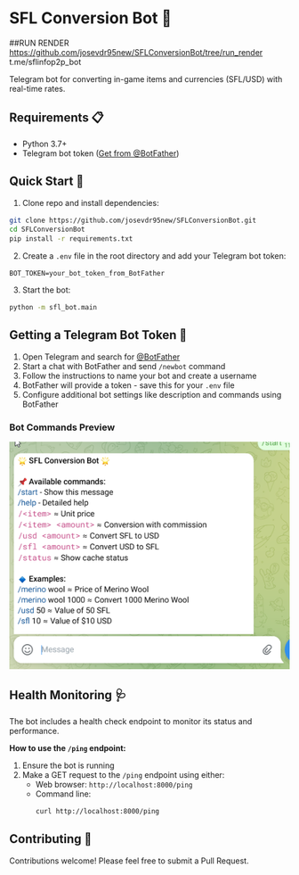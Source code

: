 # SFL Conversion Bot 🤖

##RUN RENDER
https://github.com/josevdr95new/SFLConversionBot/tree/run_render
t.me/sflinfop2p_bot

Telegram bot for converting in-game items and currencies (SFL/USD) with real-time rates.

## Requirements 📋
- Python 3.7+
- Telegram bot token ([Get from @BotFather](https://t.me/BotFather))

## Quick Start 🚀

1. Clone repo and install dependencies:
```bash
git clone https://github.com/josevdr95new/SFLConversionBot.git
cd SFLConversionBot
pip install -r requirements.txt
```

2. Create a `.env` file in the root directory and add your Telegram bot token:
```
BOT_TOKEN=your_bot_token_from_BotFather
```

3. Start the bot:
```bash
python -m sfl_bot.main
```

## Getting a Telegram Bot Token 🔑

1. Open Telegram and search for [@BotFather](https://t.me/BotFather)
2. Start a chat with BotFather and send `/newbot` command
3. Follow the instructions to name your bot and create a username
4. BotFather will provide a token - save this for your `.env` file
5. Configure additional bot settings like description and commands using BotFather

### Bot Commands Preview
![Bot Commands Preview](commands.png)

## Health Monitoring 🩺

The bot includes a health check endpoint to monitor its status and performance.

**How to use the `/ping` endpoint:**

1. Ensure the bot is running
2. Make a GET request to the `/ping` endpoint using either:
   - Web browser: `http://localhost:8000/ping`
   - Command line:
     ```bash
     curl http://localhost:8000/ping
     ```

## Contributing 🤝

Contributions welcome! Please feel free to submit a Pull Request.
